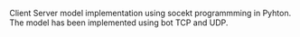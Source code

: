 Client Server model implementation using socekt programmming in Pyhton. The model has been implemented using bot TCP and UDP.

